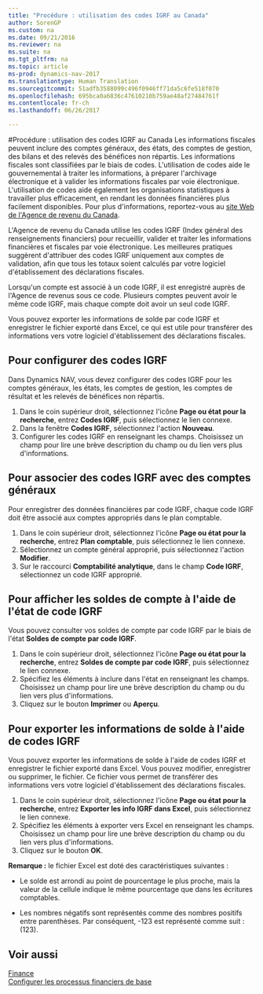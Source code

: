 ```yaml
---
title: "Procédure : utilisation des codes IGRF au Canada"
author: SorenGP
ms.custom: na
ms.date: 09/21/2016
ms.reviewer: na
ms.suite: na
ms.tgt_pltfrm: na
ms.topic: article
ms-prod: dynamics-nav-2017
ms.translationtype: Human Translation
ms.sourcegitcommit: 51adfb3588099c496f0946ff71da5c6fe518f070
ms.openlocfilehash: 695bca0a6836c47610210b759ae48af27484761f
ms.contentlocale: fr-ch
ms.lasthandoff: 06/26/2017

---
```


#<a name="how-to-work-with-gifi-codes-in-canada"></a>Procédure : utilisation des codes IGRF au Canada
Les informations fiscales peuvent inclure des comptes généraux, des états, des comptes de gestion, des bilans et des relevés des bénéfices non répartis. Les informations fiscales sont classifiées par le biais de codes. L'utilisation de codes aide le gouvernemental à traiter les informations, à préparer l'archivage électronique et à valider les informations fiscales par voie électronique. L'utilisation de codes aide également les organisations statistiques à travailler plus efficacement, en rendant les données financières plus facilement disponibles. Pour plus d'informations, reportez-vous au [site Web de l'Agence de revenu du Canada](http://www.cra-arc.gc.ca/).

L'Agence de revenu du Canada utilise les codes IGRF (Index général des renseignements financiers) pour recueillir, valider et traiter les informations financières et fiscales par voie électronique. Les meilleures pratiques suggèrent d'attribuer des codes IGRF uniquement aux comptes de validation, afin que tous les totaux soient calculés par votre logiciel d'établissement des déclarations fiscales.

Lorsqu'un compte est associé à un code IGRF, il est enregistré auprès de l'Agence de revenus sous ce code. Plusieurs comptes peuvent avoir le même code IGRF, mais chaque compte doit avoir un seul code IGRF.

Vous pouvez exporter les informations de solde par code IGRF et enregistrer le fichier exporté dans Excel, ce qui est utile pour transférer des informations vers votre logiciel d'établissement des déclarations fiscales.

## <a name="to-set-up-gifi-codes"></a>Pour configurer des codes IGRF
Dans Dynamics NAV, vous devez configurer des codes IGRF pour les comptes généraux, les états, les comptes de gestion, les comptes de résultat et les relevés de bénéfices non répartis.

1. Dans le coin supérieur droit, sélectionnez l'icône **Page ou état pour la recherche**, entrez **Codes IGRF**, puis sélectionnez le lien connexe.
2. Dans la fenêtre **Codes IGRF**, sélectionnez l'action **Nouveau**.
3. Configurer les codes IGRF en renseignant les champs. Choisissez un champ pour lire une brève description du champ ou du lien vers plus d'informations.

## <a name="to-associate-gifi-codes-with-gl-accounts"></a>Pour associer des codes IGRF avec des comptes généraux
Pour enregistrer des données financières par code IGRF, chaque code IGRF doit être associé aux comptes appropriés dans le plan comptable.

1. Dans le coin supérieur droit, sélectionnez l'icône **Page ou état pour la recherche**, entrez **Plan comptable**, puis sélectionnez le lien connexe.
2. Sélectionnez un compte général approprié, puis sélectionnez l'action **Modifier**.
3. Sur le raccourci **Comptabilité analytique**, dans le champ **Code IGRF**, sélectionnez un code IGRF approprié.

## <a name="to-view-account-balances-using-the-gifi-code-report"></a>Pour afficher les soldes de compte à l'aide de l'état de code IGRF
Vous pouvez consulter vos soldes de compte par code IGRF par le biais de l'état **Soldes de compte par code IGRF**.

1. Dans le coin supérieur droit, sélectionnez l'icône **Page ou état pour la recherche**, entrez **Soldes de compte par code IGRF**, puis sélectionnez le lien connexe.
2. Spécifiez les éléments à inclure dans l'état en renseignant les champs. Choisissez un champ pour lire une brève description du champ ou du lien vers plus d'informations.
3. Cliquez sur le bouton **Imprimer** ou **Aperçu**.

## <a name="to-export-balance-information-using-gifi-codes"></a>Pour exporter les informations de solde à l'aide de codes IGRF
Vous pouvez exporter les informations de solde à l'aide de codes IGRF et enregistrer le fichier exporté dans Excel. Vous pouvez modifier, enregistrer ou supprimer, le fichier. Ce fichier vous permet de transférer des informations vers votre logiciel d'établissement des déclarations fiscales.

1. Dans le coin supérieur droit, sélectionnez l'icône **Page ou état pour la recherche**, entrez **Exporter les info IGRF dans Excel**, puis sélectionnez le lien connexe.
2. Spécifiez les éléments à exporter vers Excel en renseignant les champs. Choisissez un champ pour lire une brève description du champ ou du lien vers plus d'informations.
3. Cliquez sur le bouton **OK**.

**Remarque :** le fichier Excel est doté des caractéristiques suivantes :

* Le solde est arrondi au point de pourcentage le plus proche, mais la valeur de la cellule indique le même pourcentage que dans les écritures comptables.

* Les nombres négatifs sont représentés comme des nombres positifs entre parenthèses. Par conséquent, -123 est représenté comme suit : (123).

## <a name="see-also"></a>Voir aussi
[Finance](finance-setup.md)   
[Configurer les processus financiers de base](finance-setup-setup-finance-setup.md)

